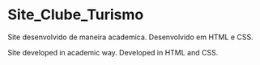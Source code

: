 # Site_Clube_Turismo
Site desenvolvido de maneira academica.
Desenvolvido em HTML e CSS.

Site developed in academic way.
Developed in HTML and CSS.
